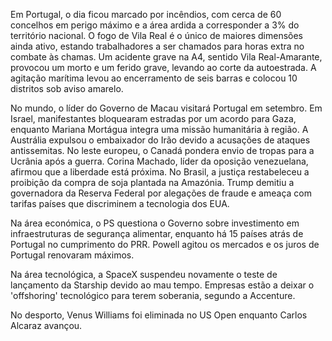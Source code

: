 Em Portugal, o dia ficou marcado por incêndios, com cerca de 60 concelhos em perigo máximo e a área ardida a corresponder a 3% do território nacional. O fogo de Vila Real é o único de maiores dimensões ainda ativo, estando trabalhadores a ser chamados para horas extra no combate às chamas. Um acidente grave na A4, sentido Vila Real-Amarante, provocou um morto e um ferido grave, levando ao corte da autoestrada. A agitação marítima levou ao encerramento de seis barras e colocou 10 distritos sob aviso amarelo.

No mundo, o líder do Governo de Macau visitará Portugal em setembro. Em Israel, manifestantes bloquearam estradas por um acordo para Gaza, enquanto Mariana Mortágua integra uma missão humanitária à região. A Austrália expulsou o embaixador do Irão devido a acusações de ataques antissemitas. No leste europeu, o Canadá pondera envio de tropas para a Ucrânia após a guerra. Corina Machado, líder da oposição venezuelana, afirmou que a liberdade está próxima. No Brasil, a justiça restabeleceu a proibição da compra de soja plantada na Amazónia. Trump demitiu a governadora da Reserva Federal por alegações de fraude e ameaça com tarifas países que discriminem a tecnologia dos EUA.

Na área económica, o PS questiona o Governo sobre investimento em infraestruturas de segurança alimentar, enquanto há 15 países atrás de Portugal no cumprimento do PRR. Powell agitou os mercados e os juros de Portugal renovaram máximos.

Na área tecnológica, a SpaceX suspendeu novamente o teste de lançamento da Starship devido ao mau tempo. Empresas estão a deixar o 'offshoring' tecnológico para terem soberania, segundo a Accenture.

No desporto, Venus Williams foi eliminada no US Open enquanto Carlos Alcaraz avançou.